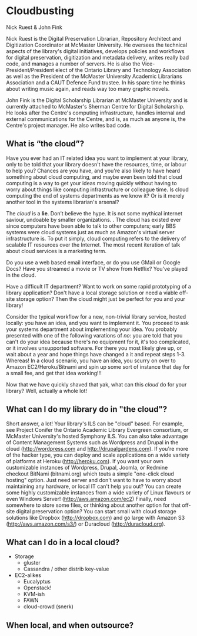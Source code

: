 ﻿Cloudbusting
===

Nick Ruest & John Fink


Nick Ruest is the Digital Preservation Librarian, Repository Architect and Digitization Coordinator at McMaster University. He oversees the technical aspects of the library's digital initiatives, develops policies and workflows for digital preservation, digitization and metadata delivery, writes really bad code, and manages a number of servers. He is also the Vice-President/President elect of the Ontario Library and Technology Association as well as the President of the McMaster University Academic Librarians Association and a CAUT Defence Fund trustee. In his spare time he thinks about writing music again, and reads way too many graphic novels.


John Fink is the Digital Scholarship Librarian at McMaster University and is currently attached to McMaster's Sherman Centre for Digital Scholarship.  He looks after the Centre's computing infrastructure, handles internal and external communications for the Centre, and is, as much as anyone is, the Centre's project manager. He also writes bad code.

## What is “the cloud”? 

Have you ever had an IT related idea you want to implement at your library, only to be told that your library doesn't have the resources, time, or labour to help you? Chances are you have, and you're also likely to have heard something about cloud computing, and maybe even been told that cloud computing is a way to get your ideas moving quickly without having to worry about things like computing infrastructure or colleague time. Is cloud computing the end of systems departments as we know it? Or is it merely another tool in the systems librarian's arsenal?

The _cloud_ is a **lie**. Don’t believe the hype. It is not some mythical internet saviour, undoable by smaller organizations.  . The cloud has existed ever since computers have been able to talk to other computers; early BBS systems were cloud systems just as much as Amazon's virtual server infrastructure is. To put it simply, cloud computing refers to the delivery of scalable IT resources over the Internet. The most recent iteration of talk about cloud services is a marketing term.

Do you use a web based email interface, or do you use GMail or Google Docs? Have you streamed a movie or TV show from Netflix?  You've played in the cloud. 

Have a difficult IT department? Want to work on some rapid prototyping of a library application? Don't have a local storage solution or need a viable off-site storage option? Then the cloud might just be perfect for you and your library!

Consider the typical workflow for a new, non-trivial library service, hosted locally: you have an idea, and you want to implement it. You proceed to ask your systems department about implementing your idea. You probably presented with one of the following varations of _no_: you are told that you can't do your idea because there's no equipment for it, it's too complicated, or it involves unsupported software. For there you most likely give up, or wait about a year and hope things have changed a it and repeat steps 1-3. Whereas! In a cloud scenario, you have an idea, you scurry on over to Amazon EC2/Heroku/Bitnami and spin up some sort of instance that day for a small fee, and get that idea working!!!

Now that we have quickly shaved that yak, what can this _cloud_ do for your library? Well, actually a whole lot!

## What can I do my library do in "the cloud"?

Short answer, a lot! Your library's ILS can be "cloud" based. For example, see Project Conifer the Ontario Academic Library Evergreen consortium, or McMaster University's hosted Symphony ILS. You can also take advantage of Content Management Systems such as Wordpress and Drupal in the cloud (http://wordpress.com and http://drupalgardens.com). If you're more of the hacker type, you can deploy and scale applications on a wide variety of platforms at Heroku (http://heroku.com). If you want your own customizable instances of Wordpress, Drupal, Joomla, or Redmine checkout BitNami (bitnami.org) which touts a simple "one-click cloud hosting" option. Just need server and don't want to have to worry about maintaining any hardware, or local IT can't help you out? You can create some highly customizable instances from a wide variety of Linux flavours or even Windows Server! (http://aws.amazon.com/ec2) Finally, need somewhere to store some files, or thinking about another option for that off-site digital preservation option? You can start small with cloud storage solutions like Dropbox (http://dropbox.com) and go large with Amazon S3 (http://aws.amazon.com/s3/) or Duracloud (http://duracloud.org).

## What can I do in a local cloud?

* Storage
  * gluster
  * Cassandra / other distrib key-value
* EC2-alikes
  * Eucalyptus
  * Openstack!
  * KVM-ish
  * FAWN
  * cloud-crowd (snerk)

## When local, and when outsource?

